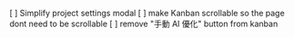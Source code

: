 [ ] Simplify project settings modal
[ ] make Kanban scrollable so the page dont need to be scrollable
[ ] remove "手動 AI 優化" button from kanban
